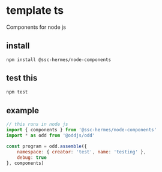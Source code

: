 # template ts
Components for node js

## install
```
npm install @ssc-hermes/node-components
```

## test this
```bash
npm test
```

## example

```js
// this runs in node js
import { components } from '@ssc-hermes/node-components'
import * as odd from '@oddjs/odd'

const program = odd.assemble({
    namespace: { creator: 'test', name: 'testing' },
    debug: true
}, components)
```
